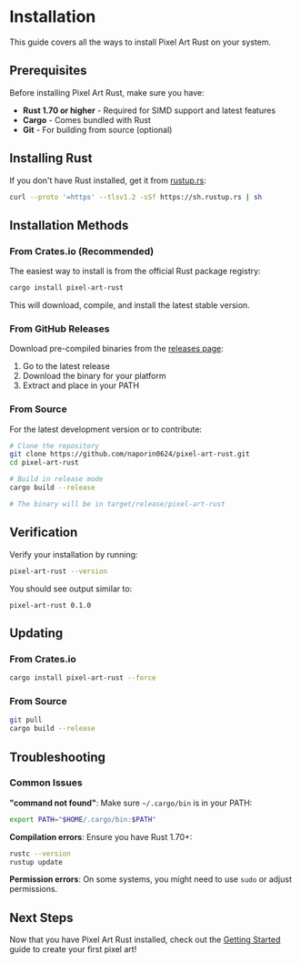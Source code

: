 # Installation

This guide covers all the ways to install Pixel Art Rust on your system.

## Prerequisites

Before installing Pixel Art Rust, make sure you have:

- **Rust 1.70 or higher** - Required for SIMD support and latest features
- **Cargo** - Comes bundled with Rust
- **Git** - For building from source (optional)

## Installing Rust

If you don't have Rust installed, get it from [rustup.rs](https://rustup.rs/):

```bash
curl --proto '=https' --tlsv1.2 -sSf https://sh.rustup.rs | sh
```

## Installation Methods

### From Crates.io (Recommended)

The easiest way to install is from the official Rust package registry:

```bash
cargo install pixel-art-rust
```

This will download, compile, and install the latest stable version.

### From GitHub Releases

Download pre-compiled binaries from the [releases page](https://github.com/naporin0624/pixel-art-rust/releases):

1. Go to the latest release
2. Download the binary for your platform
3. Extract and place in your PATH

### From Source

For the latest development version or to contribute:

```bash
# Clone the repository
git clone https://github.com/naporin0624/pixel-art-rust.git
cd pixel-art-rust

# Build in release mode
cargo build --release

# The binary will be in target/release/pixel-art-rust
```

## Verification

Verify your installation by running:

```bash
pixel-art-rust --version
```

You should see output similar to:

```
pixel-art-rust 0.1.0
```

## Updating

### From Crates.io

```bash
cargo install pixel-art-rust --force
```

### From Source

```bash
git pull
cargo build --release
```

## Troubleshooting

### Common Issues

**"command not found"**: Make sure `~/.cargo/bin` is in your PATH:

```bash
export PATH="$HOME/.cargo/bin:$PATH"
```

**Compilation errors**: Ensure you have Rust 1.70+:

```bash
rustc --version
rustup update
```

**Permission errors**: On some systems, you might need to use `sudo` or adjust permissions.

## Next Steps

Now that you have Pixel Art Rust installed, check out the [Getting Started](/guide/getting-started) guide to create your first pixel art!
